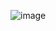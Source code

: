 ![image](https://user-images.githubusercontent.com/80161486/157704652-ca25ce03-3306-487d-9236-df22ade550a2.png)

